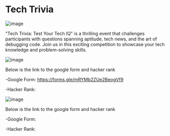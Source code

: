 # Tech Trivia



![image](https://github.com/thinkaiipec/Tech-Trivia/assets/147975727/7b011489-f3eb-4fad-a722-a3870c483def)


"Tech Trivia: Test Your Tech IQ" is a thrilling event that challenges participants with questions spanning aptitude, tech news, and the art of debugging code. Join us in this exciting competition to showcase your tech knowledge and problem-solving skills.



![image](https://github.com/thinkaiipec/Tech-Trivia/assets/147975727/955cd493-4297-4471-a847-97e7268943f3)

Below is the link to the google form and hacker rank

-Google Form: https://forms.gle/mRYMb2ZUe2BeogVf9

-Hacker Rank: 

![image](https://github.com/thinkaiipec/Tech-Trivia/assets/147975727/bea6d126-fa2f-4a38-a4d0-72758f4eb31d)

Below is the link to the google form and hacker rank

-Google Form: 

-Hacker Rank: 

